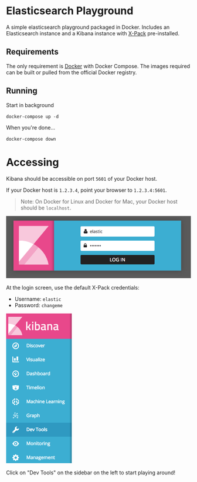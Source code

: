 # Elasticsearch Playground

A simple elasticsearch playground packaged in Docker. Includes an Elasticsearch instance and a Kibana instance with [X-Pack](https://www.elastic.co/products/x-pack) pre-installed.

## Requirements

The only requirement is [Docker](https://docs.docker.com/engine/installation/) with Docker Compose. The images required can be built or pulled from the official Docker registry.

## Running

Start in background
```
docker-compose up -d
```

When you're done...
```
docker-compose down
```

# Accessing

Kibana should be accessible on port `5601` of your Docker host.

If your Docker host is `1.2.3.4`, point your browser to `1.2.3.4:5601`.

> Note: On Docker for Linux and Docker for Mac, your Docker host should be `localhost`.

![Login](screenshots/login.png)

At the login screen, use the default X-Pack credentials:

* Username: `elastic`
* Password: `changeme`

![Dev Tools](screenshots/dev_tools.png)

Click on "Dev Tools" on the sidebar on the left to start playing around!